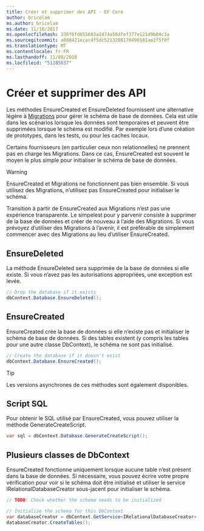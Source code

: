```yaml
---
title: Créer et supprimer des API - EF Core
author: bricelam
ms.author: bricelam
ms.date: 11/10/2017
ms.openlocfilehash: 336f6fd655603a2474a58dfef377e121d9b04c3a
ms.sourcegitcommit: a088421ecac4f5dc5213208170490181ae2f5f0f
ms.translationtype: MT
ms.contentlocale: fr-FR
ms.lasthandoff: 11/08/2018
ms.locfileid: "51285637"
---
```

# <a name="create-and-drop-apis"></a>Créer et supprimer des API

Les méthodes EnsureCreated et EnsureDeleted fournissent une alternative légère à [Migrations](migrations/index.md) pour gérer le schéma de base de données. Cela est utile dans les scénarios lorsque les données sont temporaires et peuvent être supprimées lorsque le schéma est modifié. Par exemple lors d’une création de prototypes, dans les tests, ou pour les caches locaux.

Certains fournisseurs (en particulier ceux non relationnelles) ne prennent pas en charge les Migrations. Dans ce cas, EnsureCreated est souvent le moyen le plus simple pour initialiser le schéma de base de données.

> [!WARNING]
> EnsureCreated et Migrations ne fonctionnent pas bien ensemble. Si vous utilisez des Migrations, n’utilisez pas EnsureCreated pour initialiser le schéma.

Transition à partir de EnsureCreated aux Migrations n’est pas une expérience transparente. Le simpelest pour y parvenir consiste à supprimer de la base de données et créer de nouveau à l’aide des Migrations. Si vous prévoyez d’utiliser des Migrations à l’avenir, il est préférable de simplement commencer avec des Migrations au lieu d’utiliser EnsureCreated.

## <a name="ensuredeleted"></a>EnsureDeleted

La méthode EnsureDeleted sera supprimée de la base de données si elle existe. Si vous n’avez pas les autorisations appropriées, une exception est levée.

``` csharp
// Drop the database if it exists
dbContext.Database.EnsureDeleted();
```

## <a name="ensurecreated"></a>EnsureCreated

EnsureCreated crée la base de données si elle n’existe pas et initialiser le schéma de base de données. Si des tables existent (y compris les tables pour une autre classe DbContext), le schéma ne sont pas initialisé.

``` csharp
// Create the database if it doesn't exist
dbContext.Database.EnsureCreated();
```

> [!TIP]
> Les versions asynchrones de ces méthodes sont également disponibles.

## <a name="sql-script"></a>Script SQL

Pour obtenir le SQL utilisé par EnsureCreated, vous pouvez utiliser la méthode GenerateCreateScript.

``` csharp
var sql = dbContext.Database.GenerateCreateScript();
```

## <a name="multiple-dbcontext-classes"></a>Plusieurs classes de DbContext

EnsureCreated fonctionne uniquement lorsque aucune table n’est présent dans la base de données. Si nécessaire, vous pouvez écrire votre propre vérification pour voir si le schéma doit être initialisé et utiliser le service IRelationalDatabaseCreator sous-jacent pour initialiser le schéma.

``` csharp
// TODO: Check whether the schema needs to be initialized

// Initialize the schema for this DbContext
var databaseCreator = dbContext.GetService<IRelationalDatabaseCreator>();
databaseCreator.CreateTables();
```
